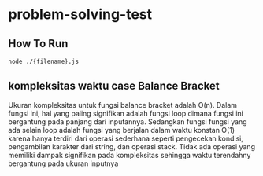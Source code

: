 # problem-solving-test

## How To Run 
```bash
node ./{filename}.js
```


## kompleksitas waktu case Balance Bracket
Ukuran kompleksitas untuk fungsi balance bracket adalah O(n). Dalam fungsi ini, hal yang paling signifikan adalah fungsi loop dimana fungsi ini bergantung pada panjang dari inputannya. Sedangkan fungsi fungsi yang ada selain loop adalah fungsi yang berjalan dalam waktu konstan O(1) karena hanya terdiri dari operasi sederhana seperti pengecekan kondisi, pengambilan karakter dari string, dan operasi stack. Tidak ada operasi yang memiliki dampak signifikan pada kompleksitas sehingga waktu terendahny bergantung pada ukuran inputnya